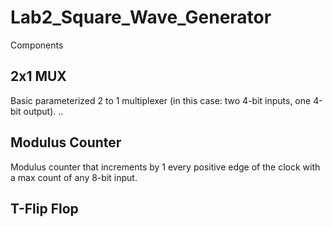# Lab2_Square_Wave_Generator
Components
## 2x1 MUX

Basic parameterized 2 to 1 multiplexer (in this case: two 4-bit inputs, one 4-bit output).
..


## Modulus Counter

Modulus counter that increments by 1 every positive edge of the clock with a max count of any 8-bit input.

## T-Flip Flop



